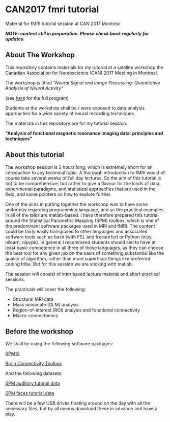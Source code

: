 # CAN2017 fmri tutorial

Material for fMRI tutorial session at CAN 2017 Montreal

***NOTE: content still in preparation. Please check back regularly for updates.***



## About The Workshop


This repository contains materials for my tutorial at a satellite workshop the Canadian Association for Neuroscience (CAN) 2017 Meeting in Montreal. 

The workshop is titled  *"Neural Signal and Image Processing: Quantitative Analysis of Neural Activity"*

(see [here](http://can-acn.org/satellite-5-neural-signal-and-image-processing-quantitative-analysis-of-neural-activity) for the full program)


Students at the workshop shall be / were exposed to data analysis approaches for a wide variety of neural recording techniques. 


The materials in this repository are for my tutorial session:

**"Analysis of functional magnetic resonance imaging data: principles and techniques"**



## About this tutorial

The workshop session is 2 hours long, which is extremely short for an introduction to any technical topic. A thorough introduction to fMRI would of course take several weeks of full day lectures. So the aim of this tutorial is not to be comprehensive; but rather to give a flavour for the kinds of data, experimental paradigms, and statistical approaches that are used in the field, and some pointers on how to explore further. 


One of the aims in putting together the workshop was to have some uniformity regarding programming language, and so the practical examples in all of the talks are matlab-based. I have therefore prepared this tutorial around the Statistical Parametric Mapping (SPM) toolbox, which is one of the predominant software packages used in MRI and fMRI. The content could be fairly easily transposed to other languages and associated software tools such as bash (with FSL and freesurfer) or Python (nipy, nilearn, nipype). In general I recommend students should aim to have at least basic competence in all three of those languages, as they can choose the best tool for any given job on the basis of something substantial like the quality of algorithm, rather than more superficial things like preferred coding tribe. But for this session we are sticking with matlab. 

The session will consist of interleaved lecture material and short practical sessions.

The practicals will cover the following:

- Structural MRI data
- Mass univariate (GLM) analysis
- Region-of-interest (ROI) analysis and functional connectivity
- Macro-connectomics





## Before the workshop


We shall be using the following software packages:

[SPM12](http://www.fil.ion.ucl.ac.uk/spm/software/spm12/)

[Brain Connectivity Toolbox](https://sites.google.com/site/bctnet/Home)


And the following datasets:

[SPM auditory tutorial data](http://www.fil.ion.ucl.ac.uk/spm/download/data/MoAEpilot/MoAEpilot.zip)

[SPM faces tutorial data](http://www.fil.ion.ucl.ac.uk/spm/download/data/face_rep/face_rep.zip)


There will be a few USB drives floating around on the day with all the necessary files; but by all means download these in advance and have a play. 




